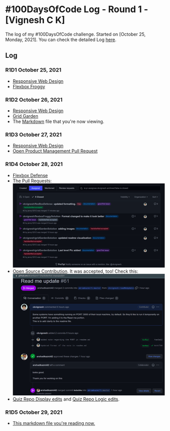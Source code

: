 # #100DaysOfCode Log - Round 1 - [Vignesh C K]

The log of my #100DaysOfCode challenge. Started on [October 25, Monday, 2021]. You can check the detailed Log [here](https://github.com/ckvignesh/100-days-of-code/blob/master/log.md).

## Log

### R1D1 October 25, 2021

- [Responsive Web Design](https://github.com/ckvignesh/FreeCodeCamp/tree/master/Responsive%20Web%20Design/CSS)
- [Flexbox Froggy](https://github.com/ckvignesh/flexboxFroggySolution)

### R1D2 October 26, 2021
- [Responsive Web Design](https://github.com/ckvignesh/FreeCodeCamp/tree/master/Responsive%20Web%20Design/CSS)
- [Grid Garden](https://github.com/ckvignesh/gridGardenSolution)
- The [Markdown](https://github.com/ckvignesh/100-days-of-code/blob/master/log.md) file that you're now viewing.

### R1D3 October 27, 2021

- [Responsive Web Design](https://github.com/ckvignesh/FreeCodeCamp/tree/master/Responsive%20Web%20Design/CSS)
- [Open Product Management Pull Request](https://github.com/ProductHired/open-product-management/pull/100)

### R1D4 October 28, 2021

- [Flexbox Defense](https://github.com/ckvignesh/flexBoxDefense)
- The Pull Requests: ![](Photos/Pull%20Requests%201.png)
- [Open Source Contribution](https://github.com/akramkazmi71/hacktoberfest-xrepos/pull/61). It was accepted, too! Check this: ![](/Photos/PR%20Merged%201.png)
- [Quiz Repo Display edits](https://github.com/ckvignesh/quizz-game/commits/Suggestions) and [Quiz Repo Logic edits](https://github.com/ckvignesh/quizz-game/commits/nonNegativeMarking).

### R1D5 October 29, 2021
- [This markdown file you're reading now.](log.md)